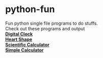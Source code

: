 # python-fun
Fun python single file programs to do stuffs.  
Check out these programs and output  
[**Digital Clock**](https://replit.com/@sabinmhx/python-digital-clock)  
[**Heart Shape**](https://replit.com/@sabinmhx/python-heart-shape)  
[**Scientific Calculator**](https://replit.com/@sabinmhx/python-scientific-calculator)  
[**Simple Calculator**](https://replit.com/@sabinmhx/python-simple-calculator)  
